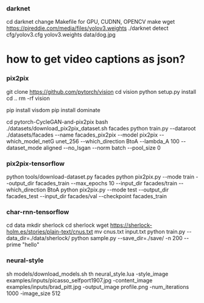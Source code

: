 
### darknet
cd darknet
change Makefile for GPU, CUDNN, OPENCV
make
wget https://pjreddie.com/media/files/yolov3.weights
./darknet detect cfg/yolov3.cfg yolov3.weights data/dog.jpg
# how to get video captions as json?



### pix2pix



git clone https://github.com/pytorch/vision
cd vision
python setup.py install
cd ..
rm -rf vision


pip install visdom
pip install dominate


cd pytorch-CycleGAN-and-pix2pix
bash ./datasets/download_pix2pix_dataset.sh facades
python train.py --dataroot ./datasets/facades --name facades_pix2pix --model pix2pix --which_model_netG unet_256 --which_direction BtoA --lambda_A 100 --dataset_mode aligned --no_lsgan --norm batch --pool_size 0



### pix2pix-tensorflow
python tools/download-dataset.py facades
python pix2pix.py  --mode train  --output_dir facades_train  --max_epochs 10 --input_dir facades/train --which_direction BtoA
python pix2pix.py  --mode test --output_dir facades_test --input_dir facades/val --checkpoint facades_train


### char-rnn-tensorflow
cd data
mkdir sherlock
cd sherlock
wget https://sherlock-holm.es/stories/plain-text/cnus.txt
mv cnus.txt input.txt
python train.py --data_dir=./data/sherlock/
python sample.py --save_dir=./save/ -n 200 --prime "hello"


### neural-style

sh models/download_models.sh
th neural_style.lua -style_image examples/inputs/picasso_selfport1907.jpg -content_image examples/inputs/brad_pitt.jpg -output_image profile.png -num_iterations 1000 -image_size 512 



